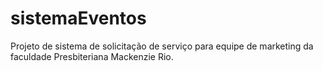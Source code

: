 # sistemaEventos
Projeto de sistema de solicitação de serviço para equipe de marketing da faculdade Presbiteriana Mackenzie Rio.
